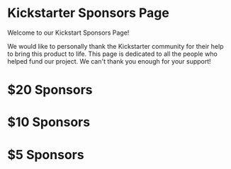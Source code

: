 # Kickstarter Sponsors Page
Welcome to our Kickstart Sponsors Page!

We would like to personally thank the Kickstarter community for their help to bring this product to life.
This page is dedicated to all the people who helped fund our project. We can't thank you enough for your support!

# $20 Sponsors

# $10 Sponsors

# $5 Sponsors
